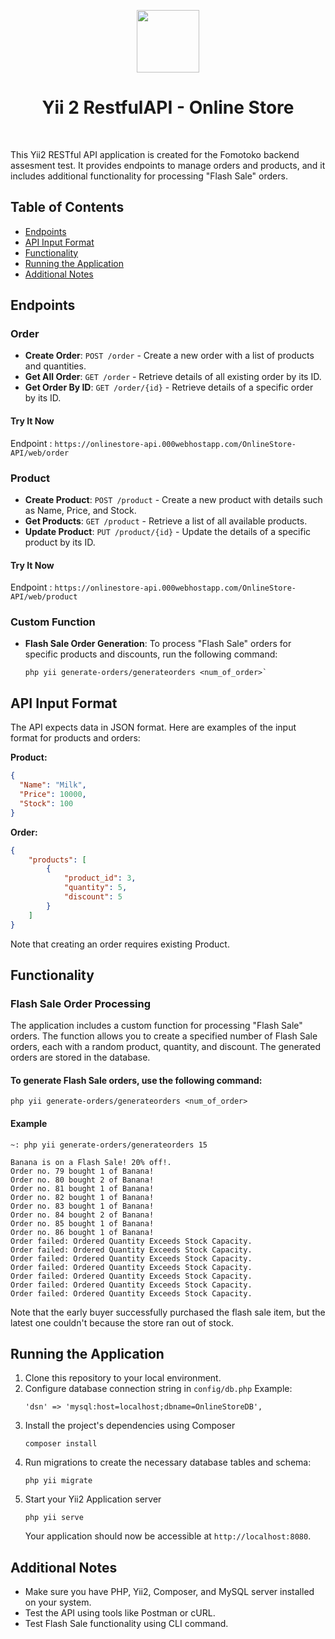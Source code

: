 <p align="center">
    <a href="https://github.com/yiisoft" target="_blank">
        <img src="https://avatars0.githubusercontent.com/u/993323" height="100px">
    </a>
    <h1 align="center">Yii 2 RestfulAPI - Online Store</h1>
    <br>
</p>

This Yii2 RESTful API application is created for the Fomotoko backend assesment test. It provides endpoints to manage orders and products, and it includes additional functionality for processing "Flash Sale" orders.

## Table of Contents

- [Endpoints](#endpoints)
- [API Input Format](#api-input-format)
- [Functionality](#functionality)
- [Running the Application](#running-the-application)
- [Additional Notes](#additional-notes)

## Endpoints

### Order
- **Create Order**: `POST /order` - Create a new order with a list of products and quantities.
- **Get All Order**: `GET /order` - Retrieve details of all existing order by its ID.
- **Get Order By ID**: `GET /order/{id}` - Retrieve details of a specific order by its ID.
#### Try It Now
Endpoint : `https://onlinestore-api.000webhostapp.com/OnlineStore-API/web/order`
### Product
- **Create Product**: `POST /product` - Create a new product with details such as Name, Price, and Stock.
- **Get Products**: `GET /product` - Retrieve a list of all available products.
- **Update Product**: `PUT /product/{id}` - Update the details of a specific product by its ID.
#### Try It Now
Endpoint : `https://onlinestore-api.000webhostapp.com/OnlineStore-API/web/product`
### Custom Function
- **Flash Sale Order Generation**: To process "Flash Sale" orders for specific products and discounts, run the following command:
	```
	php yii generate-orders/generateorders <num_of_order>`
	```

## API Input Format

The API expects data in JSON format. Here are examples of the input format for products and orders:

**Product:**

```json
{
  "Name": "Milk",
  "Price": 10000,
  "Stock": 100
}
```


**Order:**
```json
{
    "products": [
        {
            "product_id": 3,
            "quantity": 5,
            "discount": 5
        }
    ]
}
```

Note that creating an order requires existing Product.

## Functionality
### Flash Sale Order Processing
The application includes a custom function for processing "Flash Sale" orders. The function allows you to create a specified number of Flash Sale orders, each with a random product, quantity, and discount. The generated orders are stored in the database.

#### To generate Flash Sale orders, use the following command:

`php yii generate-orders/generateorders <num_of_order>`

#### Example
```
~: php yii generate-orders/generateorders 15

Banana is on a Flash Sale! 20% off!.
Order no. 79 bought 1 of Banana!
Order no. 80 bought 2 of Banana!
Order no. 81 bought 1 of Banana!
Order no. 82 bought 1 of Banana!
Order no. 83 bought 1 of Banana!
Order no. 84 bought 2 of Banana!
Order no. 85 bought 1 of Banana!
Order no. 86 bought 1 of Banana!
Order failed: Ordered Quantity Exceeds Stock Capacity.
Order failed: Ordered Quantity Exceeds Stock Capacity.
Order failed: Ordered Quantity Exceeds Stock Capacity.
Order failed: Ordered Quantity Exceeds Stock Capacity.
Order failed: Ordered Quantity Exceeds Stock Capacity.
Order failed: Ordered Quantity Exceeds Stock Capacity.
Order failed: Ordered Quantity Exceeds Stock Capacity.
```
Note that the early buyer successfully purchased the flash sale item, but the latest one couldn't because the store ran out of stock.


## Running the Application

1. Clone this repository to your local environment.
2. Configure database connection string in `config/db.php`
Example:
	```
	'dsn' => 'mysql:host=localhost;dbname=OnlineStoreDB',
	```
4. Install the project's dependencies using Composer
   ```shell
   composer install
	```
5. Run migrations to create the necessary database tables and schema:
   ```shell
   php yii migrate
	```
6. Start your Yii2 Application server
   ```shell
   php yii serve
	```
	Your application should now be accessible at `http://localhost:8080`.

## Additional Notes
-   Make sure you have PHP, Yii2, Composer, and MySQL server installed on your system.
-   Test the API using tools like Postman or cURL.
-  Test Flash Sale functionality using CLI command.



